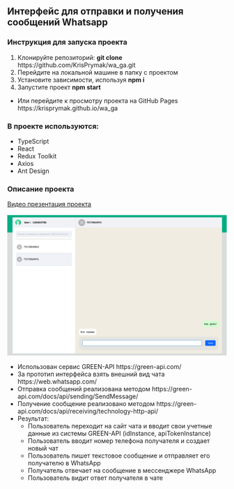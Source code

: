 <h2>Интерфейс для отправки и получения сообщений Whatsapp</h2>
<h3>Инструкция для запуска проекта</h3>
<ol>
<li>Клонируйте репозиторий: <b>git clone</b> https://github.com/KrisPrymak/wa_ga.git</li>
<li>Перейдите на локальной машине в папку с проектом</li>
<li>Установите зависимости, используя <b>npm i</b></li>
<li>Запустите проект <b>npm start</b></li>
</ol>
<ul><li>Или перейдите к просмотру проекта на GitHub Pages https://krisprymak.github.io/wa_ga</li></ul>

<h3>В проекте используются:</h3>
<ul>
<li>TypeScript</li>
<li>React</li>
<li>Redux Toolkit</li>
<li>Axios</li>
<li>Ant Design</li>
</ul>
<h3>Описание проекта</h3>
<a target="_blank" href="https://drive.google.com/file/d/1jVoH8Jzw5mQYC88PeVZ9aXKY_4V3Xk99/view?usp=sharing">Видео презентация проекта</a>
<br/><br/>
<img src="https://raw.githubusercontent.com/KrisPrymak/wa_ga/main/src/media/screenshot.png"/>

<ul>
<li>Использован сервис GREEN-API https://green-api.com/</li>
<li>За прототип интерфейса взять внешний вид чата https://web.whatsapp.com/</li>
<li>Отправка сообщений реализована методом https://green-
api.com/docs/api/sending/SendMessage/ </li>
<li>Получение сообщение реализовано методом https://green-
api.com/docs/api/receiving/technology-http-api/ </li>
<li>Результат:<ul> 
<li>Пользователь переходит на сайт чата и вводит свои учетные данные из системы GREEN-API (idInstance, apiTokenInstance)</li>
<li> Пользователь вводит номер телефона получателя и создает новый чат</li>
<li> Пользователь пишет текстовое сообщение и отправляет его получателю в
WhatsApp</li>
<li> Получатель отвечает на сообщение в мессенджере WhatsApp</li>
<li> Пользователь видит ответ получателя в чате</li>
  </ul></li>
</ul>